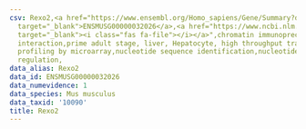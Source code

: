 ```yaml
---
csv: Rexo2,<a href="https://www.ensembl.org/Homo_sapiens/Gene/Summary?db=core;g=ENSMUSG00000032026"
  target="_blank">ENSMUSG00000032026</a>,<a href="https://www.ncbi.nlm.nih.gov/pubmed/23834426"
  target="_blank"><i class="fas fa-file"></i></a>",chromatin immunoprecipitation assay,direct
  interaction,prime adult stage, liver, Hepatocyte, high throughput transcription
  profiling by microarray,nucleotide sequence identification,nucleotide sequence identification,transcriptional
  regulation,
data_alias: Rexo2
data_id: ENSMUSG00000032026
data_numevidence: 1
data_species: Mus musculus
data_taxid: '10090'
title: Rexo2
---
```


